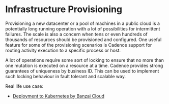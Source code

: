 # Infrastructure Provisioning

Provisioning a new datacenter or a pool of machines in a public cloud is a potentially long running operation with
a lot of possibilities for intermittent failures. The scale is also a concern when tens or even hundreds of thousands of
 resources should be provisioned and configured. One useful feature for some of the provisioning scenarios is Cadence support for routing activity execution to a specific process or host.

A lot of operations require some sort of locking to ensure that no more than one mutation is executed on a resource at a time.
Cadence provides strong guarantees of uniqueness by business ID. This can be used to implement such locking behaviour in fault tolerant and scalable way.

Real life use case:

 * [Deployment to Kubernetes by Banzai Cloud](https://banzaicloud.com/blog/introduction-to-cadence/)
